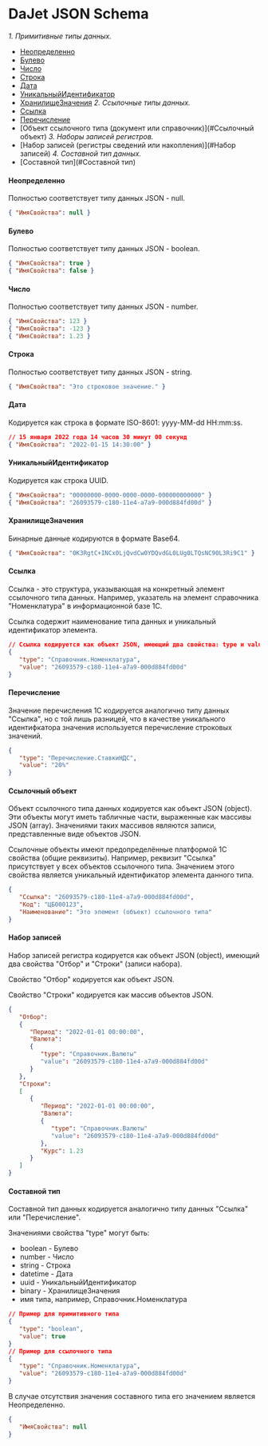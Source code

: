 # DaJet JSON Schema

*1. Примитивные типы данных.*
   - [Неопределенно](#Неопределенно)
   - [Булево](#Булево)
   - [Число](#Число)
   - [Строка](#Строка)
   - [Дата](#Дата)
   - [УникальныйИдентификатор](#УникальныйИдентификатор)
   - [ХранилищеЗначения](#ХранилищеЗначения)
*2. Ссылочные типы данных.*
   - [Ссылка](#Ссылка)
   - [Перечисление](#Перечисление)
   - [Объект ссылочного типа (документ или справочник)](#Ссылочный объект)
*3. Наборы записей регистров.*
   - [Набор записей (регистры сведений или накопления)](#Набор записей)
*4. Составной тип данных.*
   - [Составной тип](#Составной тип)

#### Неопределенно
Полностью соответствует типу данных JSON - null.
```JSON
{ "ИмяСвойства": null }
```

#### Булево
Полностью соответствует типу данных JSON - boolean.
```JSON
{ "ИмяСвойства": true }
{ "ИмяСвойства": false }
```

#### Число
Полностью соответствует типу данных JSON - number.
```JSON
{ "ИмяСвойства": 123 }
{ "ИмяСвойства": -123 }
{ "ИмяСвойства": 1.23 }
```

#### Строка
Полностью соответствует типу данных JSON - string.
```JSON
{ "ИмяСвойства": "Это строковое значение." }
```

#### Дата
Кодируется как строка в формате ISO-8601: yyyy-MM-dd HH:mm:ss.
```JSON
// 15 января 2022 года 14 часов 30 минут 00 секунд
{ "ИмяСвойства": "2022-01-15 14:30:00" }
```

#### УникальныйИдентификатор
Кодируется как строка UUID.
```JSON
{ "ИмяСвойства": "00000000-0000-0000-0000-000000000000" }
{ "ИмяСвойства": "26093579-c180-11e4-a7a9-000d884fd00d" }
```

#### ХранилищеЗначения
Бинарные данные кодируются в формате Base64.
```JSON
{ "ИмяСвойства": "0K3RgtC+INCx0LjQvdCw0YDQvdGL0LUg0LTQsNC90L3Ri9C1" }
```

#### Ссылка
Ссылка - это структура, указывающая на конкретный элемент ссылочного типа данных.
Например, указатель на элемент справочника "Номенклатура" в информационной базе 1С.

Ссылка содержит наименование типа данных и уникальный идентификатор элемента.
```JSON
// Ссылка кодируется как объект JSON, имеющий два свойства: type и value.
{
   "type": "Справочник.Номенклатура",
   "value": "26093579-c180-11e4-a7a9-000d884fd00d"
}
```

#### Перечисление
Значение перечисления 1С кодируется аналогично типу данных "Ссылка",
но с той лишь разницей, что в качестве уникального идентифкатора
значения используется перечисление строковых значений.
```JSON
{
   "type": "Перечисление.СтавкиНДС",
   "value": "20%"
}
```

#### Ссылочный объект
Объект ссылочного типа данных кодируется как объект JSON (object).
Эти объекты могут иметь табличные части, выраженные как массивы JSON (array).
Значениями таких массивов являются записи, представленные виде объектов JSON.

Ссылочные объекты имеют предопределённые платформой 1С свойства (общие реквизиты).
Например, реквизит "Ссылка" присутствует у всех объектов ссылочного типа.
Значением этого свойства является уникальный идентификатор элемента данного типа.
```JSON
{
   "Ссылка": "26093579-c180-11e4-a7a9-000d884fd00d",
   "Код": "ЦБ000123",
   "Наименование": "Это элемент (объект) ссылочного типа"
}
```

#### Набор записей
Набор записей регистра кодируется как объект JSON (object),
имеющий два свойства "Отбор" и "Строки" (записи набора).

Свойство "Отбор" кодируется как объект JSON.

Свойство "Строки" кодируется как массив объектов JSON.
```JSON
{
   "Отбор":
   {
      "Период": "2022-01-01 00:00:00",
      "Валюта":
      {
         "type": "Справочник.Валюты"
         "value": "26093579-c180-11e4-a7a9-000d884fd00d"
      }
   },
   "Строки":
   [
      {
         "Период": "2022-01-01 00:00:00",
         "Валюта":
         {
            "type": "Справочник.Валюты"
            "value": "26093579-c180-11e4-a7a9-000d884fd00d"
         },
         "Курс": 1.23
      }
   ]
}
```

#### Составной тип
Составной тип данных кодируется аналогично типу данных "Ссылка" или "Перечисление".

Значениями свойства "type" могут быть:
- boolean - Булево
- number - Число
- string - Строка
- datetime - Дата
- uuid - УникальныйИдентификатор
- binary - ХранилищеЗначения
- имя типа, например, Справочник.Номенклатура
```JSON
// Пример для примитивного типа
{
   "type": "boolean",
   "value": true
}
// Пример для ссылочного типа
{
   "type": "Справочник.Номенклатура",
   "value": "26093579-c180-11e4-a7a9-000d884fd00d"
}
```

В случае отсутствия значения составного типа его значением является Неопределенно.
```JSON
{
   "ИмяСвойства": null
}
```